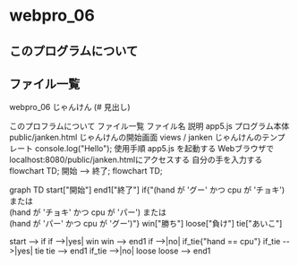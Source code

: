 # webpro_06



## このプログラムについて

## ファイル一覧

webpro_06
じゃんけん
(# 見出し)

このプロフラムについて
ファイル一覧
ファイル名	説明
app5.js	プログラム本体
public/janken.html	じゃんけんの開始画面
views / janken	じゃんけんのテンプレート
console.log("Hello");
使用手順
app5.js を起動する
Webブラウザでlocalhost:8080/public/janken.htmlにアクセスする
自分の手を入力する
flowchart TD;
開始 --> 終了;
flowchart TD;

graph TD
  start["開始"]
  end1["終了"]
  if{"(hand が 'グー' かつ cpu が 'チョキ') または<br>(hand が 'チョキ' かつ cpu が 'パー') または<br>(hand が 'パー' かつ cpu が 'グー')"}
  win["勝ち"]
  loose["負け"]
  tie["あいこ"]

  start --> if
  if -->|yes| win
  win --> end1
  if -->|no| if_tie{"hand == cpu"}
  if_tie -->|yes| tie
  tie --> end1
  if_tie -->|no| loose
  loose --> end1
